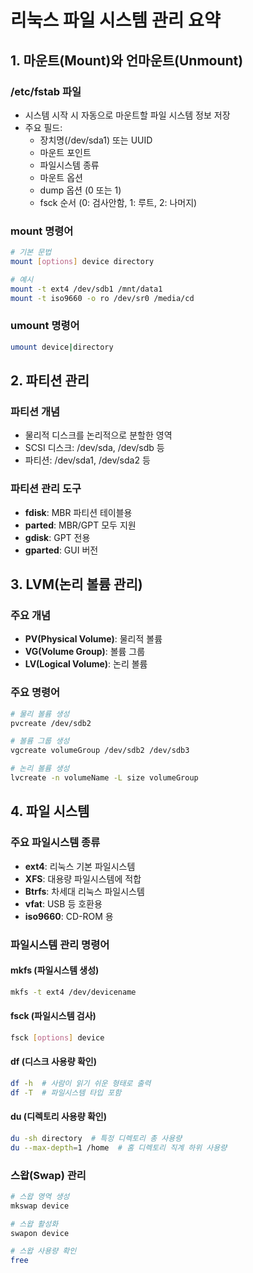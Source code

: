 # 리눅스 파일 시스템 관리 요약

## 1. 마운트(Mount)와 언마운트(Unmount)

### /etc/fstab 파일
- 시스템 시작 시 자동으로 마운트할 파일 시스템 정보 저장
- 주요 필드:
  - 장치명(/dev/sda1) 또는 UUID
  - 마운트 포인트
  - 파일시스템 종류
  - 마운트 옵션
  - dump 옵션 (0 또는 1)
  - fsck 순서 (0: 검사안함, 1: 루트, 2: 나머지)

### mount 명령어
```bash
# 기본 문법
mount [options] device directory

# 예시
mount -t ext4 /dev/sdb1 /mnt/data1
mount -t iso9660 -o ro /dev/sr0 /media/cd
```

### umount 명령어
```bash
umount device|directory
```

## 2. 파티션 관리

### 파티션 개념
- 물리적 디스크를 논리적으로 분할한 영역
- SCSI 디스크: /dev/sda, /dev/sdb 등
- 파티션: /dev/sda1, /dev/sda2 등

### 파티션 관리 도구
- **fdisk**: MBR 파티션 테이블용
- **parted**: MBR/GPT 모두 지원
- **gdisk**: GPT 전용
- **gparted**: GUI 버전

## 3. LVM(논리 볼륨 관리)

### 주요 개념
- **PV(Physical Volume)**: 물리적 볼륨
- **VG(Volume Group)**: 볼륨 그룹
- **LV(Logical Volume)**: 논리 볼륨

### 주요 명령어
```bash
# 물리 볼륨 생성
pvcreate /dev/sdb2

# 볼륨 그룹 생성
vgcreate volumeGroup /dev/sdb2 /dev/sdb3

# 논리 볼륨 생성
lvcreate -n volumeName -L size volumeGroup
```

## 4. 파일 시스템

### 주요 파일시스템 종류
- **ext4**: 리눅스 기본 파일시스템
- **XFS**: 대용량 파일시스템에 적합
- **Btrfs**: 차세대 리눅스 파일시스템
- **vfat**: USB 등 호환용
- **iso9660**: CD-ROM 용

### 파일시스템 관리 명령어

#### mkfs (파일시스템 생성)
```bash
mkfs -t ext4 /dev/devicename
```

#### fsck (파일시스템 검사)
```bash
fsck [options] device
```

#### df (디스크 사용량 확인)
```bash
df -h  # 사람이 읽기 쉬운 형태로 출력
df -T  # 파일시스템 타입 포함
```

#### du (디렉토리 사용량 확인)
```bash
du -sh directory  # 특정 디렉토리 총 사용량
du --max-depth=1 /home  # 홈 디렉토리 직계 하위 사용량
```

### 스왑(Swap) 관리
```bash
# 스왑 영역 생성
mkswap device

# 스왑 활성화
swapon device

# 스왑 사용량 확인
free
```
